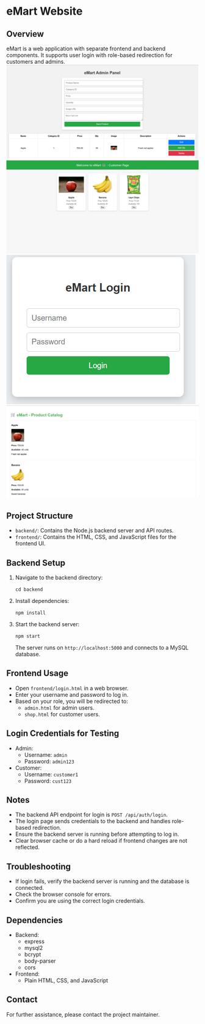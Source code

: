 # eMart Website

## Overview
eMart is a web application with separate frontend and backend components. It supports user login with role-based redirection for customers and admins.
![Admin Page](adminpage.png)
![Customer Page](customerpage.png)
![Login Page](loginpage.png)
![Catalog Page](catalog.png)
## Project Structure
- `backend/`: Contains the Node.js backend server and API routes.
- `frontend/`: Contains the HTML, CSS, and JavaScript files for the frontend UI.

## Backend Setup
1. Navigate to the backend directory:
   ```
   cd backend
   ```
2. Install dependencies:
   ```
   npm install
   ```
3. Start the backend server:
   ```
   npm start
   ```
   The server runs on `http://localhost:5000` and connects to a MySQL database.

## Frontend Usage
- Open `frontend/login.html` in a web browser.
- Enter your username and password to log in.
- Based on your role, you will be redirected to:
  - `admin.html` for admin users.
  - `shop.html` for customer users.

## Login Credentials for Testing
- Admin:
  - Username: `admin`
  - Password: `admin123`
- Customer:
  - Username: `customer1`
  - Password: `cust123`

## Notes
- The backend API endpoint for login is `POST /api/auth/login`.
- The login page sends credentials to the backend and handles role-based redirection.
- Ensure the backend server is running before attempting to log in.
- Clear browser cache or do a hard reload if frontend changes are not reflected.

## Troubleshooting
- If login fails, verify the backend server is running and the database is connected.
- Check the browser console for errors.
- Confirm you are using the correct login credentials.

## Dependencies
- Backend:
  - express
  - mysql2
  - bcrypt
  - body-parser
  - cors
- Frontend:
  - Plain HTML, CSS, and JavaScript

## Contact
For further assistance, please contact the project maintainer.
